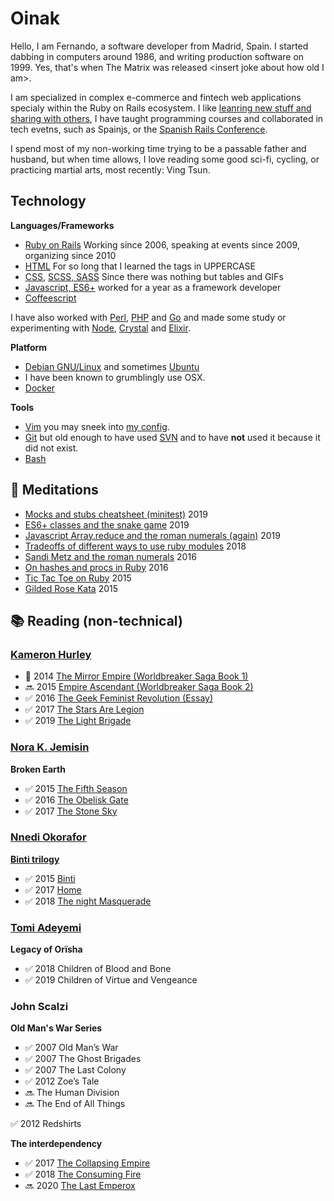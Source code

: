 
# Oinak

Hello, I am Fernando, a software developer from Madrid, Spain. I started dabbing
in computers around 1986, and writing production software on 1999.
Yes, that's when The Matrix was released &lt;insert joke about how old I am&gt;.

I am specialized in complex e-commerce and fintech web applications specialy
within the Ruby on Rails ecosystem.
I like [leanring new stuff and sharing with others](https://dev.to/oinak/),
I have taught programming courses and collaborated in tech evetns, such as 
Spainjs, or the [Spanish Rails Conference](http://conferenciaror.es/).

I spend most of my non-working time trying to be a passable father and husband,
but when time allows, I love reading some good sci-fi, cycling, or practicing
martial arts, most recently: Ving Tsun.

## Technology

**Languages/Frameworks**
- [Ruby on Rails](http://www.rubyonrails.org) Working since 2006, speaking at events since 2009, organizing since 2010
- [HTML](https://en.wikipedia.org/wiki/HTML) For so long that I learned the tags in UPPERCASE
- [CSS](https://en.wikipedia.org/wiki/Cascading_Style_Sheets), [SCSS, SASS](https://sass-lang.com/) Since there was nothing but tables and GIFs
- [Javascript, ES6+](https://en.wikipedia.org/wiki/ECMAScript) worked for a year as a framework developer 
- [Coffeescript](https://coffeescript.org/)

I have also worked with [Perl](https://www.perl.org/), [PHP](https://www.php.net/) and [Go](https://golang.org/) 
and made some study or experimenting with [Node](https://nodejs.org/en/), [Crystal](https://crystal-lang.org/) and [Elixir](https://elixir-lang.org/). 

**Platform**
- [Debian GNU/Linux](http://www.debian.org) and sometimes [Ubuntu](https://ubuntu.com/)
- I have been known to  grumblingly use OSX.
- [Docker](https://www.docker.com)

**Tools**
- [Vim](https://www.vim.org/) you may sneek into [my config](https://github.com/oinak/dotvim).
- [Git](https://git-scm.com/) but old enough to have used [SVN](https://subversion.apache.org/) and to have **not** used it because it did not exist.
- [Bash](https://www.gnu.org/software/bash/)

## 🧠 Meditations

- [Mocks and stubs cheatsheet (minitest)](https://dev.to/oinak/mocks-and-stubs-in-ruby-unit-tests-a-cheatsheet-pgh) 2019
- [ES6+ classes and the snake game](https://gist.github.com/oinak/2231c4986fb3c44ba8bb85d76162a8f9) 2019
- [Javascript Array.reduce and the roman numerals (again)](https://dev.to/oinak/understanding-js-reduce-with-roman-numerals-2ak) 2019
- [Tradeoffs of different ways to use ruby modules](https://gist.github.com/oinak/e861114887835468c963) 2018
- [Sandi Metz and the roman numerals](https://gist.github.com/oinak/683894b18377f4ebed54b03e4938ba76) 2016
- [On hashes and procs in Ruby](https://gist.github.com/oinak/28ca4deae6fd812fc3c5) 2016
- [Tic Tac Toe on Ruby](https://gist.github.com/oinak/d6421cacc89548df1e97) 2015
- [Gilded Rose Kata](https://github.com/oinak/gilded_rose_kata) 2015

## 📚 Reading (non-technical)

### [Kameron Hurley](https://www.kameronhurley.com/)

- 🚧  2014 [The Mirror Empire (Worldbreaker Saga Book 1)](https://www.amazon.com/dp/B00IQQUYVK/ref=cm_sw_r_tw_dp_x_f0elFbMB75HYC)
- 🔜  2015 [Empire Ascendant (Worldbreaker Saga Book 2)](https://www.amazon.com/dp/B00S3OVU7W/ref=cm_sw_r_tw_dp_x_bHelFbDEN5ZFM)
- ✅  2016 [The Geek Feminist Revolution (Essay)](https://play.google.com/store/books/details/Kameron_Hurley_The_Geek_Feminist_Revolution?id=DN6UCgAAQBAJ)
- ✅  2017 [The Stars Are Legion](https://play.google.com/store/books/details/Kameron_Hurley_The_Stars_Are_Legion?id=AcmJCwAAQBAJ)
- ✅  2019 [The Light Brigade](https://play.google.com/store/books/details/Kameron_Hurley_The_Light_Brigade?id=EdRrDwAAQBAJ)

### [Nora K. Jemisin](http://nkjemisin.com/)

**Broken Earth**

- ✅  2015 [The Fifth Season](http://nkjemisin.com/books/the-fifth-season/)
- ✅  2016 [The Obelisk Gate](http://nkjemisin.com/books/book-two-the-obelisk-gate/)
- ✅  2017 [The Stone Sky](http://nkjemisin.com/books/the-stone-sky/)

### [Nnedi Okorafor](http://www.nnedi.com/)

**[Binti trilogy](http://www.nnedi.com/books/binti.html)**
- ✅  2015 [Binti](https://www.amazon.com/Binti-Nnedi-Okorafor/dp/0765385252/ref=pd_bxgy_14_img_2?_encoding=UTF8&psc=1&refRID=DME4A1VNYJ0NYTW3XY3N)
- ✅  2017 [Home](https://www.amazon.com/Binti-Home-Nnedi-Okorafor/dp/0765393115/ref=sr_1_1?ie=UTF8&qid=1485703444&sr=8-1)
- ✅  2018 [The night Masquerade](https://www.amazon.com/Binti-Night-Masquerade-Book/dp/B07C5R18TP)

### [Tomi Adeyemi](https://www.tomiadeyemi.com/)
**Legacy of Orïsha**
- ✅  2018 Children of Blood and Bone
- ✅  2019 Children of Virtue and Vengeance


### John Scalzi

**Old Man's War Series**
- ✅  2007 Old Man’s War
- ✅  2007 The Ghost Brigades
- ✅  2007 The Last Colony
- ✅  2012 Zoe’s Tale
- 🔜  The Human Division
- 🔜  The End of All Things

✅ 2012 Redshirts 

**The interdependency**
- ✅  2017 [The Collapsing Empire](https://www.amazon.com/dp/B01F20E7CO/ref=cm_sw_r_tw_dp_x_9kflFbSQ2JBT1)
- ✅  2018 [The Consuming Fire](https://www.amazon.com/dp/B078X255Y1/ref=cm_sw_r_tw_dp_x_YmflFbV62BW59)
- 🔜  2020 [The Last Emperox](https://www.amazon.com/dp/B07QPGW9FS/ref=cm_sw_r_tw_dp_x_8nflFbK8G0Z7Z)
